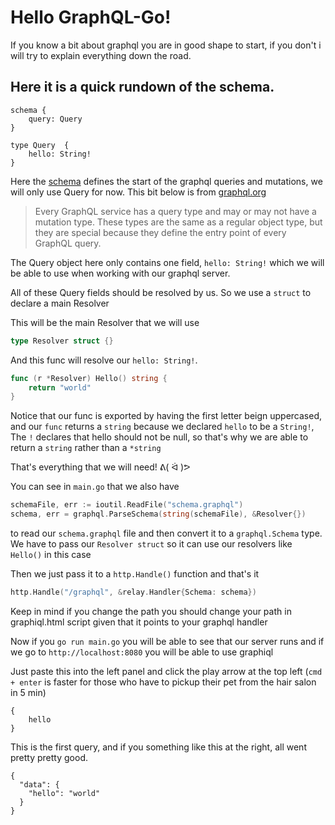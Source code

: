 # Hello GraphQL-Go!

If you know a bit about graphql you are in good shape to start, if you don't i will try to explain everything down the road.

## Here it is a quick rundown of the schema.

```
schema {
    query: Query
}

type Query  {
    hello: String!
}
```

Here the [schema](http://graphql.org/learn/schema/#the-query-and-mutation-types) defines the start of the graphql queries and mutations, we will only use Query for now.
This bit below is from [graphql.org](http://graphql.org)
>Every GraphQL service has a query type and may or may not have a mutation type. These types are the same as a regular object type, but they are special because they define the entry point of every GraphQL query.

The Query object here only contains one field, `hello: String!` which we will be able to use when working with our graphql server.

All of these Query fields should be resolved by us. So we use a `struct` to declare a main Resolver

This will be the main Resolver that we will use
```go
type Resolver struct {}
```

And this func will resolve our `hello: String!`.

```go
func (r *Resolver) Hello() string {
	return "world"
}
```
Notice that our func is exported by having the first letter beign uppercased, and our `func` returns a `string` because we declared `hello` to be a `String!`, The `!` declares that hello should not be null, so that's why we are able to return a `string` rather than a `*string`

That's everything that we will need! ᕕ( ᐛ )ᕗ

You can see in `main.go` that we also have
``` go
schemaFile, err := ioutil.ReadFile("schema.graphql")
schema, err = graphql.ParseSchema(string(schemaFile), &Resolver{})
```
to read our `schema.graphql` file and then convert it to a `graphql.Schema` type. We have to pass our `Resolver struct` so it can use our resolvers like `Hello()` in this case

Then we just pass it to a `http.Handle()` function and that's it
```go
http.Handle("/graphql", &relay.Handler{Schema: schema})
```

Keep in mind if you change the path you should change your path in graphiql.html script given that it points to your graphql handler

Now if you `go run main.go` you will be able to see that our server runs and if we go to `http://localhost:8080` you will be able to use graphiql

Just paste this into the left panel and click the play arrow at the top left (`cmd + enter` is faster for those who have to pickup their pet from the hair salon in 5 min)
```
{
    hello
}
```
This is the first query, and if you something like this at the right, all went pretty pretty good.
```
{
  "data": {
    "hello": "world"
  }
}
```